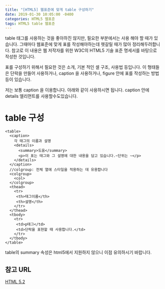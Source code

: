 ```yaml
---
title: "[HTML5] 웹표준에 맞게 table 구성하기"
date: 2019-01-30 10:05:00 -0400
categories: HTML5 웹표준
tags: HTML5 table 웹표준
---
```


table 태그를 사용하는 것을 좋아하진 않지만, 필요한 부분에서는 사용 해야 할 때가 있습니다. 
그때마다 웹표준에 맞게 표를 작성해야하는데 헷갈릴 때가 많아 정리해두려합니다. 
참고로 이 내용은 웹 저작자를 위한 W3C의 HTML5 기술 표준 명세서를 바탕으로 작성한 것입니다. 

표를 구성하기 위해서 필요한 것은 소개, 기본 적인 셀 구조, 사용법 등입니다.
이 형태들은 단락을 만들어 사용하거나, caption 을 사용하거나, figure 안에 표를 작성하는 방법 등이 있습니다. 


저는 보통 caption 을 이용합니다. 
아래와 같이 사용하시면 됩니다. caption 안에 details 엘리먼트를 사용할수도있습니다.


table 구성
=======

```
<table> 
  <caption> 
    각 태그의 이름과 설명 
    <details> 
      <summary>도움</summary> 
      <p>이 표는 태그와 그 설명에 대한 내용을 담고 있습니다.~단위는 ~</p> 
    </details> 
  </caption>
  //colgroup: 전체 열에 스타일을 적용하는 데 유용합니다
  <colgroup>
    <col>
  </colgroup>
  <thead> 
    <tr> 
     <th>태그이름</th> 
     <th>설명</th> 
    </tr> 
  </thead>
  <tbody> 
    <tr> 
     <td>p태그</td> 
     <td>단락을 표현할 때 사용합니다.</td> 
    </tr> 
  </tbody> 
</table>
```

table의 summary 속성은 html5에서 지원하지 않으니 이점 유의하시기 바랍니다.


참고 URL
------
[HTML 5.2](https://www.w3.org/TR/html52)
